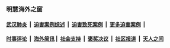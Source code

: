 
### 明慧海外之窗

####  [武汉肺炎](indexes/365.md?t=04150401) &nbsp;|&nbsp;  [迫害案例综述](indexes/328.md?t=04150401) &nbsp;|&nbsp; [迫害致死案例](indexes/277.md?t=04150401)  &nbsp;|&nbsp; [更多迫害案例](indexes/81.md?t=04150401)  &nbsp;|&nbsp; 
####  [时事评论](indexes/19.md?t=04150401) &nbsp;|&nbsp; [海外简讯](indexes/245.md?t=04150401)&nbsp;|&nbsp;  [社会支持](indexes/140.md?t=04150401) &nbsp;|&nbsp; [褒奖决议](indexes/282.md?t=04150401) &nbsp;|&nbsp; [社区报道](indexes/91.md?t=04150401)  &nbsp;|&nbsp; [天人之间](indexes/78.md?t=04150401) 

